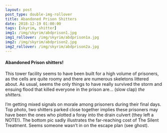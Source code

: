 ```yaml
---
layout: post
post_type: double-img-rollover
title: Abandoned Prison Shitters
date: 2018-12-19 01:00:00
tags: [skyrim, shitter]
img1: /img/skyrim/abdprison1.jpg
img1_rollover: /img/skyrim/abdprison1a.jpg
img2: /img/skyrim/abdprison2.jpg
img2_rollover: /img/skyrim/abdprison2a.jpg
---
```

#### Abandoned Prison shitters!

This tower facility seems to have been built for a high volume of prisoners, as the cells are quite roomy and there are numerous skeletons littered about. As usual, seems the only things to have really survived the storm and ensuing flood that killed everyone in the prison are… (slow clap) *the shitters.*

I’m getting mixed signals on morale among prisoners during their final days. Top photo, two shitters parked close together implies these prisoners may have been the ones who plotted a foray into the drain culvert (they left a NOTE!). The bottom pic sadly illustrates the far-reaching cost of The Silent Treatment. Seems someone wasn’t in on the escape plan (see ghost).
